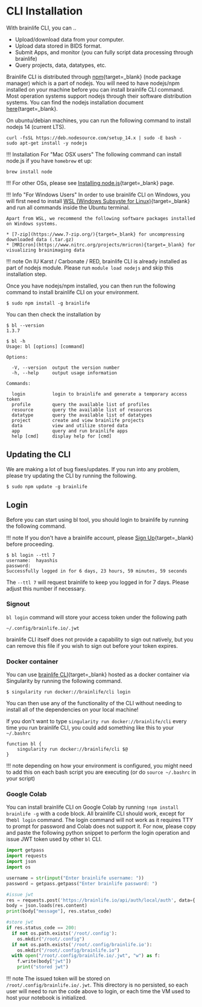 
# CLI Installation

With brainlife CLI, you can ..

* Upload/download data from your computer.
* Upload data stored in BIDS format.
* Submit Apps, and monitor (you can fully script data processing through brainlife)
* Query projects, data, datatypes, etc.

Brainlife CLI is distributed through [npm](https://www.npmjs.com/){target=_blank} (node package manager) which is a part of nodejs. You will need to have nodejs/npm installed on your machine before you can install brainlife CLI command. Most operation systems support nodejs through their software distribution systems. You can find the nodejs installation document [here](https://nodejs.org/en/download/package-manager/){target=_blank}.

On ubuntu/debian machines, you can run the following command to install nodejs 14 (current LTS).

```
curl -fsSL https://deb.nodesource.com/setup_14.x | sudo -E bash -
sudo apt-get install -y nodejs
```

!!! Installation For "Mac OSX users"
    The following command can install node.js if you have `homebrew` et up:
    
 ```
 brew install node
 ```
 
!!! For other OSs, please see [Installing node.js](https://nodejs.org/en/download/package-manager/#debian-and-ubuntu-based-linux-distributions){target=_blank} page.


!!! Info "For Windows Users"
    In order to use brainlife CLI on Windows, you will first need to install [WSL (Windows Subsyste for Linux)](https://docs.microsoft.com/en-us/windows/wsl/install-win10){target=_blank} and run all commands inside the Ubuntu terminal.

    Apart from WSL, we recommend the following software packages installed on Windows systems.

    * [7-zip](https://www.7-zip.org/){target=_blank} for uncompressing downloaded data (.tar.gz)
    * [MRIcron](https://www.nitrc.org/projects/mricron){target=_blank} for visualizing brainimaging data 

!!! note
    On IU Karst / Carbonate / RED, brainlife CLI is already installed as part of nodejs module. Please run `module load nodejs` and skip this installation step.

Once you have nodejs/npm installed, you can then run the following command to install brainlife CLI on your environment.

```
$ sudo npm install -g brainlife
```

You can then check the installation by 

```
$ bl --version
1.3.7

$ bl -h
Usage: bl [options] [command]

Options:

  -V, --version  output the version number
  -h, --help     output usage information

Commands:

  login          login to brainlife and generate a temporary access token
  profile        query the available list of profiles
  resource       query the available list of resources
  datatype       query the available list of datatypes
  project        create and view brainlife projects
  data           view and utilize stored data
  app            query and run brainlife apps
  help [cmd]     display help for [cmd]

```

## Updating the CLI

We are making a lot of bug fixes/updates. If you run into any problem, please try updating the CLI by running the following. 

```
$ sudo npm update -g brainlife
```

## Login

Before you can start using bl tool, you should login to brainlife by running the following command.

!!! note
    If you don't have a brainlife account, please [Sign Up](https://brainlife.io/auth/#!/signup){target=_blank} before proceeding.

```
$ bl login --ttl 7
username:  hayashis
password:  
Successfully logged in for 6 days, 23 hours, 59 minutes, 59 seconds
```

The `--ttl 7` will request brainlife to keep you logged in for 7 days. Please adjust this number if necessary.

### Signout

`bl login` command will store your access token under the following path

```
~/.config/brainlife.io/.jwt
```

brainlife CLI itself does not provide a capability to sign out natively, but you can remove this file if you wish to sign out before your token expires. 

### Docker container
You can use [brainlife CLI](https://hub.docker.com/repository/docker/brainlife/cli){target=_blank} hosted as a docker container via Singularity by running the following command.
```
$ singularity run docker://brainlife/cli login
```
You can then use any of the functionality of the CLI without needing to install all of the dependencies on your local machine!

If you don't want to type `singularity run docker://brainlife/cli` every time you run brainlife CLI, you could add something like this to your `~/.bashrc`

```
function bl {
    singularity run docker://brainlife/cli $@
}
```

!!! note
    depending on how your environment is configured, you might need to add this on each bash script you are executing (or do `source ~/.bashrc` in your script)


### Google Colab 

You can install brainlife CLI on Google Colab by running `!npm install brainlife -g` with a code block. All brainlife CLI should work, except for the`bl login` command. 
The login command will not work as it requires TTY to prompt for password and Colab does not support it. 
For now, please copy and paste the following python snippet to perform the login operation 
and issue JWT token used by other `bl` CLI.

```python
import getpass
import requests
import json
import os

username = str(input("Enter brainlife username: "))
password = getpass.getpass("Enter brainlife password: ")

#issue jwt
res = requests.post('https://brainlife.io/api/auth/local/auth', data={'username': username, 'password': password})
body = json.loads(res.content)
print(body["message"], res.status_code)

#store jwt
if res.status_code == 200:
  if not os.path.exists('/root/.config'):
    os.mkdir("/root/.config")
  if not os.path.exists('/root/.config/brainlife.io'):
    os.mkdir("/root/.config/brainlife.io")
  with open("/root/.config/brainlife.io/.jwt", "w") as f:
    f.write(body["jwt"])
    print("stored jwt")
```

!!! note
    The issued token will be stored on `/root/.config/brainlife.io/.jwt`. This directory is no persisted, 
    so each user will need to run the code above to login, or each time the VM used to host your notebook 
    is initialized.


